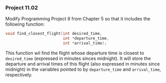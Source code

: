 ### Project 11.02
Modify Programming Project 8 from Chapter 5 so that it includes the following
function:

```c
void find_closest_flight(int desired_time, 
                         int *departure_time, 
                         int *arrival_time);
```

This function wil find the flight whose departure time is closest to
`desired_time` (expressed in minutes sinces midnight). It will store the
departure and arrival times of this flight (also expressed in minutes since
midnight) in the variables pointed to by `departure_time` and `arrival_time`,
respectively.
